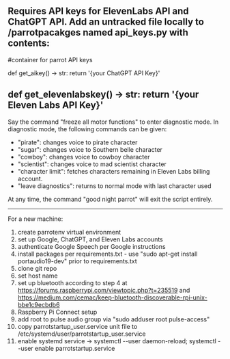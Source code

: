 Requires API keys for ElevenLabs API and ChatGPT API. Add an untracked file locally to /parrotpacakges named api_keys.py with contents:
-------------------------------------------------
#container for parrot API keys

def get_aikey() -> str:
	return '{your ChatGPT API Key}'
	
def get_elevenlabskey() -> str:
	return '{your Eleven Labs API Key}'
-------------------------------------------------

Say the command "freeze all motor functions" to enter diagnostic mode.
In diagnostic mode, the following commands can be given:
- "pirate": changes voice to pirate character
- "sugar": changes voice to Southern belle character
- "cowboy": changes voice to cowboy character
- "scientist": changes voice to mad scientist character
- "character limit": fetches characters remaining in Eleven Labs billing account.
- "leave diagnostics": returns to normal mode with last character used

At any time, the command "good night parrot" will exit the script entirely.

-------------------------------------------------
For a new machine:

1. create parrotenv virtual environment
2. set up Google, ChatGPT, and Eleven Labs accounts
3. authenticate Google Speech per Google instructions
4. install packages per requirements.txt - use "sudo apt-get install portaudio19-dev" prior to requirements.txt
5. clone git repo
6. set host name
7. set up bluetooth according to step 4 at https://forums.raspberrypi.com/viewtopic.php?t=235519 and https://medium.com/cemac/keep-bluetooth-discoverable-rpi-unix-bbe1c9ecbdb6
8. Raspberry Pi Connect setup
9. add root to pulse audio group via "sudo adduser root pulse-access"
10. copy parrotstartup_user.service unit file to /etc/systemd/user/parrotstartup_user.service
11. enable systemd service -> systemctl --user daemon-reload; systemctl --user enable parrotstartup.service
